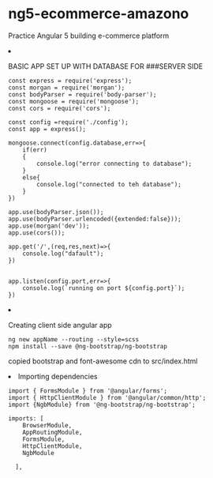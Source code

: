 # ng5-ecommerce-amazono
Practice Angular 5 building e-commerce platform



<li>

BASIC APP SET UP WITH DATABASE FOR ###SERVER SIDE

```
const express = require('express');
const morgan = require('morgan');
const bodyParser = require('body-parser');
const mongoose = require('mongoose');
const cors = require('cors');

const config =require('./config');
const app = express();

mongoose.connect(config.database,err=>{
    if(err)
    {
        console.log("error connecting to database");
    }
    else{
        console.log("connected to teh database");
    }
})

app.use(bodyParser.json());
app.use(bodyParser.urlencoded({extended:false}));
app.use(morgan('dev'));
app.use(cors());

app.get('/',(req,res,next)=>{
    console.log("dafault");
})


app.listen(config.port,err=>{
    console.log(`running on port ${config.port}`);
})
```

</li>


<li>

Creating client side angular app 
```
ng new appName --routing --style=scss
npm install --save @ng-bootstrap/ng-bootstrap
```
copied bootstrap and font-awesome cdn to src/index.html

</li>


<li>
Importing dependencies

```
import { FormsModule } from '@angular/forms';
import { HttpClientModule } from '@angular/common/http';
import {NgbModule} from '@ng-bootstrap/ng-bootstrap';

imports: [
    BrowserModule,
    AppRoutingModule,
    FormsModule,
    HttpClientModule,
    NgbModule

  ],
```

</li>